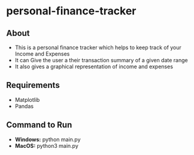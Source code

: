 # personal-finance-tracker
## About
- This is a personal finance tracker which helps to keep track of your Income and Expenses
- It can Give the user a their transaction summary of a given date range
- It also gives a graphical representation of income and expenses
## Requirements
- Matplotlib
- Pandas
## Command to Run
- **Windows:** python main.py
- **MacOS:** python3 main.py
